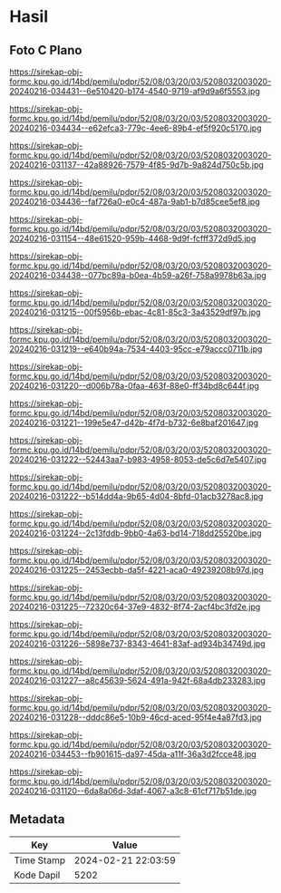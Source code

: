 # Hasil

## Foto C Plano

https://sirekap-obj-formc.kpu.go.id/14bd/pemilu/pdpr/52/08/03/20/03/5208032003020-20240216-034431--6e510420-b174-4540-9719-af9d9a6f5553.jpg

https://sirekap-obj-formc.kpu.go.id/14bd/pemilu/pdpr/52/08/03/20/03/5208032003020-20240216-034434--e62efca3-779c-4ee6-89b4-ef5f920c5170.jpg

https://sirekap-obj-formc.kpu.go.id/14bd/pemilu/pdpr/52/08/03/20/03/5208032003020-20240216-031137--42a88926-7579-4f85-9d7b-9a824d750c5b.jpg

https://sirekap-obj-formc.kpu.go.id/14bd/pemilu/pdpr/52/08/03/20/03/5208032003020-20240216-034436--faf726a0-e0c4-487a-9ab1-b7d85cee5ef8.jpg

https://sirekap-obj-formc.kpu.go.id/14bd/pemilu/pdpr/52/08/03/20/03/5208032003020-20240216-031154--48e61520-959b-4468-9d9f-fcfff372d9d5.jpg

https://sirekap-obj-formc.kpu.go.id/14bd/pemilu/pdpr/52/08/03/20/03/5208032003020-20240216-034438--077bc89a-b0ea-4b59-a26f-758a9978b63a.jpg

https://sirekap-obj-formc.kpu.go.id/14bd/pemilu/pdpr/52/08/03/20/03/5208032003020-20240216-031215--00f5956b-ebac-4c81-85c3-3a43529df97b.jpg

https://sirekap-obj-formc.kpu.go.id/14bd/pemilu/pdpr/52/08/03/20/03/5208032003020-20240216-031219--e640b94a-7534-4403-95cc-e79accc0711b.jpg

https://sirekap-obj-formc.kpu.go.id/14bd/pemilu/pdpr/52/08/03/20/03/5208032003020-20240216-031220--d006b78a-0faa-463f-88e0-ff34bd8c644f.jpg

https://sirekap-obj-formc.kpu.go.id/14bd/pemilu/pdpr/52/08/03/20/03/5208032003020-20240216-031221--199e5e47-d42b-4f7d-b732-6e8baf201647.jpg

https://sirekap-obj-formc.kpu.go.id/14bd/pemilu/pdpr/52/08/03/20/03/5208032003020-20240216-031222--52443aa7-b983-4958-8053-de5c6d7e5407.jpg

https://sirekap-obj-formc.kpu.go.id/14bd/pemilu/pdpr/52/08/03/20/03/5208032003020-20240216-031222--b514dd4a-9b65-4d04-8bfd-01acb3278ac8.jpg

https://sirekap-obj-formc.kpu.go.id/14bd/pemilu/pdpr/52/08/03/20/03/5208032003020-20240216-031224--2c13fddb-9bb0-4a63-bd14-718dd25520be.jpg

https://sirekap-obj-formc.kpu.go.id/14bd/pemilu/pdpr/52/08/03/20/03/5208032003020-20240216-031225--2453ecbb-da5f-4221-aca0-49239208b97d.jpg

https://sirekap-obj-formc.kpu.go.id/14bd/pemilu/pdpr/52/08/03/20/03/5208032003020-20240216-031225--72320c64-37e9-4832-8f74-2acf4bc3fd2e.jpg

https://sirekap-obj-formc.kpu.go.id/14bd/pemilu/pdpr/52/08/03/20/03/5208032003020-20240216-031226--5898e737-8343-4641-83af-ad934b34749d.jpg

https://sirekap-obj-formc.kpu.go.id/14bd/pemilu/pdpr/52/08/03/20/03/5208032003020-20240216-031227--a8c45639-5624-491a-942f-68a4db233283.jpg

https://sirekap-obj-formc.kpu.go.id/14bd/pemilu/pdpr/52/08/03/20/03/5208032003020-20240216-031228--dddc86e5-10b9-46cd-aced-95f4e4a87fd3.jpg

https://sirekap-obj-formc.kpu.go.id/14bd/pemilu/pdpr/52/08/03/20/03/5208032003020-20240216-034453--fb901615-da97-45da-a11f-36a3d2fcce48.jpg

https://sirekap-obj-formc.kpu.go.id/14bd/pemilu/pdpr/52/08/03/20/03/5208032003020-20240216-031120--6da8a06d-3daf-4067-a3c8-61cf717b51de.jpg


## Metadata

| Key        | Value               |
| ---------- | ------------------- |
| Time Stamp | 2024-02-21 22:03:59 |
| Kode Dapil | 5202                |



